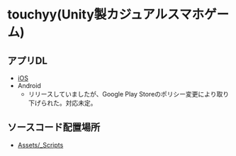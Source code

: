 # touchyy(Unity製カジュアルスマホゲーム)
## アプリDL
- [iOS](https://itunes.apple.com/jp/app/%E3%82%84%E3%81%BF%E3%81%A4%E3%81%8D%E3%83%91%E3%82%BA%E3%83%AB-touchyy-%E3%82%BF%E3%83%83%E3%83%81%E3%83%BC-%E7%B0%A1%E5%8D%98%E3%81%A7%E3%83%8F%E3%83%9E%E3%82%8B%E8%84%B3%E3%83%88%E3%83%AC%E3%82%B2%E3%83%BC%E3%83%A0/id1161341169?mt=8)
- Android
  - リリースしていましたが、Google Play Storeのポリシー変更により取り下げられた。対応未定。

## ソースコード配置場所
- [Assets/_Scripts](https://github.com/tsoshiro/touchyy/tree/master/Assets/_Scripts)

